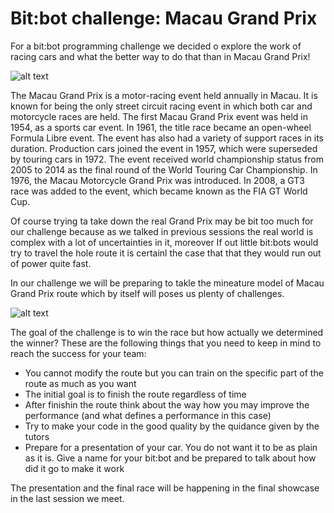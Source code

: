 Bit:bot challenge: Macau Grand Prix
====================================

For a bit:bot programming challenge we decided o explore the work of racing cars and what the better way to do that than in Macau Grand Prix!

![alt text](https://upload.wikimedia.org/wikipedia/commons/a/aa/2008_Macau_F3_GP.JPG "2008 Macau Grand Prix")

The Macau Grand Prix  is a motor-racing event held annually in Macau. It is known for being the only street circuit racing event in which both car and motorcycle races are held. The first Macau Grand Prix event was held in 1954, as a sports car event. In 1961, the title race became an open-wheel Formula Libre event. The event has also had a variety of support races in its duration. Production cars joined the event in 1957, which were superseded by touring cars in 1972. The event received world championship status from 2005 to 2014 as the final round of the World Touring Car Championship. In 1976, the Macau Motorcycle Grand Prix was introduced. In 2008, a GT3 race was added to the event, which became known as the FIA GT World Cup.

Of course trying ta take down the real Grand Prix may be bit too much for our challenge because as we talked in previous sessions the real world is complex with a lot of uncertainties in it, moreover If out little bit:bots would try to travel the hole route it is certainl the case that that they would run out of power quite fast.

In our challenge we will be preparing to takle the mineature model of Macau Grand Prix route which by itself will poses us plenty of challenges.

![alt text](https://upload.wikimedia.org/wikipedia/commons/2/20/Circuito_da_Guia_GP.svg "Map of Macau Grand Prix Route")

The goal of the challenge is to win the race but how actually we determined the winner?  These are the following things that you need to keep in mind to reach the success for your team:

- You cannot modify the route but you can train on the specific part of the route as much as you want
- The initial goal is to finish the route regardless of time
- After finishin the route think about the way how you may improve the performance (and what defines a performance in this case)
- Try to make your code in the good quality by the quidance given by the tutors
- Prepare for a presentation of your car. You do not want it to be as plain as it is. Give a name for your bit:bot and be prepared to talk about how did it go to make it work


The presentation and the final race will be happening in the final showcase in the last session we meet.
